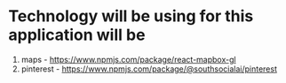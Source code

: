 # Technology will be using for this application will be

1. maps - https://www.npmjs.com/package/react-mapbox-gl
2. pinterest - https://www.npmjs.com/package/@southsocialai/pinterest
